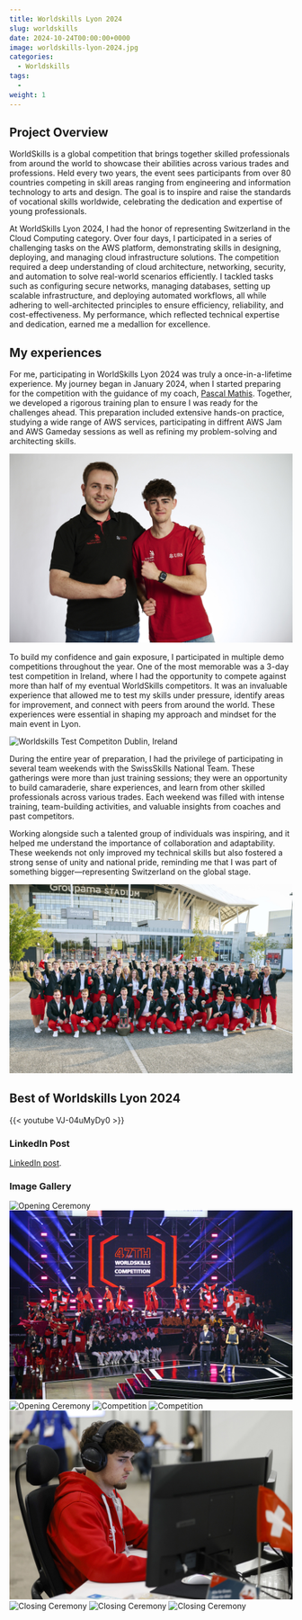 ```yaml
---
title: Worldskills Lyon 2024
slug: worldskills
date: 2024-10-24T00:00:00+0000
image: worldskills-lyon-2024.jpg
categories:
  - Worldskills
tags:
  -
weight: 1
---
```


## Project Overview

WorldSkills is a global competition that brings together skilled professionals from around the world to showcase their abilities across various trades and professions. Held every two years, the event sees participants from over 80 countries competing in skill areas ranging from engineering and information technology to arts and design. The goal is to inspire and raise the standards of vocational skills worldwide, celebrating the dedication and expertise of young professionals.

At WorldSkills Lyon 2024, I had the honor of representing Switzerland in the Cloud Computing category. Over four days, I participated in a series of challenging tasks on the AWS platform, demonstrating skills in designing, deploying, and managing cloud infrastructure solutions. The competition required a deep understanding of cloud architecture, networking, security, and automation to solve real-world scenarios efficiently. I tackled tasks such as configuring secure networks, managing databases, setting up scalable infrastructure, and deploying automated workflows, all while adhering to well-architected principles to ensure efficiency, reliability, and cost-effectiveness. My performance, which reflected technical expertise and dedication, earned me a medallion for excellence.

## My experiences
For me, participating in WorldSkills Lyon 2024 was truly a once-in-a-lifetime experience. My journey began in January 2024, when I started preparing for the competition with the guidance of my coach, [Pascal Mathis](https://www.linkedin.com/in/ppmathis/). Together, we developed a rigorous training plan to ensure I was ready for the challenges ahead. This preparation included extensive hands-on practice, studying a wide range of AWS services, participating in diffrent AWS Jam and AWS Gameday sessions as well as refining my problem-solving and architecting skills.

![Me and my Coach Pascal Mathis](pablo-with-pascal.jpg)

To build my confidence and gain exposure, I participated in multiple demo competitions throughout the year. One of the most memorable was a 3-day test competition in Ireland, where I had the opportunity to compete against more than half of my eventual WorldSkills competitors. It was an invaluable experience that allowed me to test my skills under pressure, identify areas for improvement, and connect with peers from around the world. These experiences were essential in shaping my approach and mindset for the main event in Lyon.

![Worldskills Test Competiton Dublin, Ireland](test-competiton-dublin.png)

During the entire year of preparation, I had the privilege of participating in several team weekends with the SwissSkills National Team. These gatherings were more than just training sessions; they were an opportunity to build camaraderie, share experiences, and learn from other skilled professionals across various trades. Each weekend was filled with intense training, team-building activities, and valuable insights from coaches and past competitors.

Working alongside such a talented group of individuals was inspiring, and it helped me understand the importance of collaboration and adaptability. These weekends not only improved my technical skills but also fostered a strong sense of unity and national pride, reminding me that I was part of something bigger—representing Switzerland on the global stage.

![National Team](national-team.jpg)

## Best of Worldskills Lyon 2024
{{< youtube VJ-04uMyDy0 >}}

### LinkedIn Post
[LinkedIn post](https://www.linkedin.com/feed/update/urn:li:activity:7242602929466093568).

### Image Gallery

![Opening Ceremony](opening-ceremony-01.jpg)
![Opening Ceremony](opening-ceremony-02.jpg)
![Opening Ceremony](opening-ceremony-03.jpg)
![Competition](pablo-at-comp-01.jpg)
![Competition](pablo-at-comp-02.jpg)
![Competition](pablo-at-comp-03.jpg)
![Closing Ceremony](closing-ceremony-01.jpg)
![Closing Ceremony](closing-ceremony-02.jpg)
![Closing Ceremony](closing-ceremony-03.jpg)



